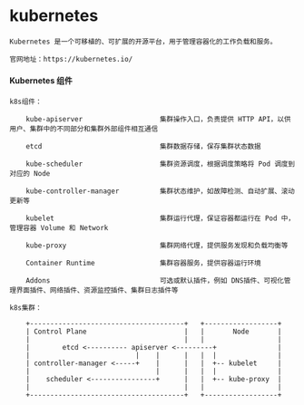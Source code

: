 
# kubernetes

	Kubernetes 是一个可移植的、可扩展的开源平台，用于管理容器化的工作负载和服务。

	官网地址：https://kubernetes.io/

#### Kubernetes 组件

	k8s组件：

		kube-apiserver                   集群操作入口，负责提供 HTTP API，以供用户、集群中的不同部分和集群外部组件相互通信

		etcd                             集群数据存储，保存集群状态数据

		kube-scheduler                   集群资源调度，根据调度策略将 Pod 调度到对应的 Node

		kube-controller-manager          集群状态维护，如故障检测、自动扩展、滚动更新等

		kubelet                          集群运行代理，保证容器都运行在 Pod 中，管理容器 Volume 和 Network

		kube-proxy                       集群网络代理，提供服务发现和负载均衡等

		Container Runtime                集群容器服务，提供容器运行环境

		Addons                           可选或默认插件，例如 DNS插件、可视化管理界面插件、网络插件、资源监控插件、集群日志插件等

	k8s集群：

		+--------------------------------------+   +------------------+
		| Control Plane                        |   |       Node       |
		|                                      |   |                  |
		|        etcd <---------- apiserver <---------+               |
		|                          |    |      |   |  |               |
		| controller-manager <-----+    |      |   |  +-- kubelet     |
		|                               |      |   |  |               |
		|    scheduler <----------------+      |   |  +-- kube-proxy  |
		|                                      |   |                  |
		+--------------------------------------+   +------------------+
